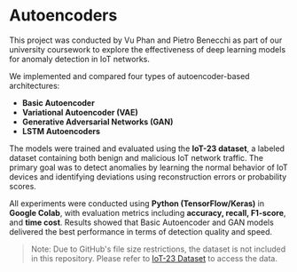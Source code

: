 # Autoencoders

This project was conducted by Vu Phan and Pietro Benecchi as part of our university coursework to explore the effectiveness of deep learning models for anomaly detection in IoT networks.

We implemented and compared four types of autoencoder-based architectures:  
- **Basic Autoencoder**  
- **Variational Autoencoder (VAE)**  
- **Generative Adversarial Networks (GAN)**  
- **LSTM Autoencoders**

The models were trained and evaluated using the **IoT-23 dataset**, a labeled dataset containing both benign and malicious IoT network traffic. The primary goal was to detect anomalies by learning the normal behavior of IoT devices and identifying deviations using reconstruction errors or probability scores.

All experiments were conducted using **Python (TensorFlow/Keras)** in **Google Colab**, with evaluation metrics including **accuracy, recall, F1-score**, and **time cost**. Results showed that Basic Autoencoder and GAN models delivered the best performance in terms of detection quality and speed.

> Note: Due to GitHub's file size restrictions, the dataset is not included in this repository. Please refer to [IoT-23 Dataset](https://www.stratosphereips.org/datasets-iot23) to access the data.
